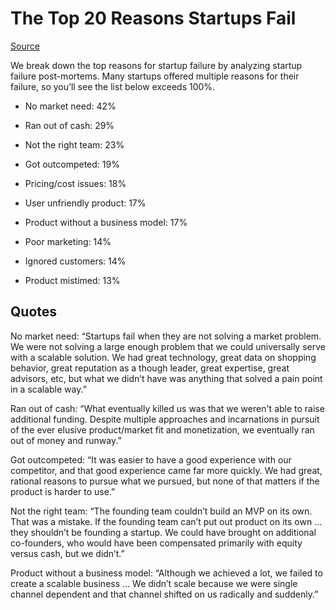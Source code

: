 # The Top 20 Reasons Startups Fail

[Source](https://www.cbinsights.com/research/startup-failure-reasons-top/)

We break down the top reasons for startup failure by analyzing startup failure post-mortems. Many startups offered multiple reasons for their failure, so you’ll see the list below exceeds 100%.

* No market need: 42%

* Ran out of cash: 29%

* Not the right team: 23%

* Got outcompeted: 19%

* Pricing/cost issues: 18%

* User unfriendly product: 17%

* Product without a business model: 17%

* Poor marketing: 14%

* Ignored customers: 14%

* Product mistimed: 13%


## Quotes

No market need: “Startups fail when they are not solving a market problem. We were not solving a large enough problem that we could universally serve with a scalable solution. We had great technology, great data on shopping behavior, great reputation as a though leader, great expertise, great advisors, etc, but what we didn’t have was anything that solved a pain point in a scalable way.”

Ran out of cash: “What eventually killed us was that we weren't able to raise additional funding. Despite multiple approaches and incarnations in pursuit of the ever elusive product/market fit and monetization, we eventually ran out of money and runway.”

Got outcompeted: “It was easier to have a good experience with our competitor, and that good experience came far more quickly. We had great, rational reasons to pursue what we pursued, but none of that matters if the product is harder to use.”

Not the right team: “The founding team couldn’t build an MVP on its own. That was a mistake. If the founding team can’t put out product on its own … they shouldn’t be founding a startup. We could have brought on additional co-founders, who would have been compensated primarily with equity versus cash, but we didn’t.”

Product without a business model: “Although we achieved a lot, we failed to create a scalable business … We didn’t scale because we were single channel dependent and that channel shifted on us radically and suddenly.”
